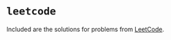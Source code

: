 # `leetcode`

Included are the solutions for problems from [LeetCode][0].

[0]: https://leetcode.com/

